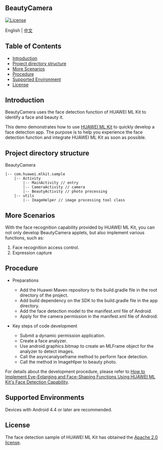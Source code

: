 ## BeautyCamera
[![License](https://img.shields.io/badge/Docs-hmsguides-brightgreen)](https://developer.huawei.com/consumer/en/doc/development/HMS-Guides/ml-introduction-4)

English | [中文](https://github.com/HMS-Core/hms-ml-demo/blob/master/BeautyCamera/README_ZH.md)

## Table of Contents

  * [Introduction](#Introduction)
  * [Project directory structure](#project-directory-structure)
  * [More Scenarios](#more-scenarios)
  * [Procedure](#procedure)
  * [Supported Environment](#supported-environment)
  * [License](#license)


## Introduction
BeautyCamera uses the face detection function of HUAWEI ML Kit to identify a face and beauty it.
    
This demo demonstrates how to use [HUAWEI ML Kit](https://developer.huawei.com/consumer/en/hms/huawei-mlkit) to quickly develop a face detection app. The purpose is to help you experience the face detection function and integrate HUAWEI ML Kit as soon as possible.

## Project directory structure
BeautyCamera

    |-- com.huawei.mlkit.sample
        |-- Activity
            |-- MainActivity // entry
            |-- CameraActivity // camera
            |-- BeautyActivity // photo processing
        |-- utils
            |-- ImageHelper // image processing tool class

## More Scenarios
With the face recognition capability provided by HUAWEI ML Kit, you can not only develop BeautyCamera applets, but also implement various functions, such as:
1. Face recognition access control.
2. Expression capture

## Procedure
- Preparations
  - Add the Huawei Maven repository to the build.gradle file in the root directory of the project.
  - Add build dependency on the SDK to the build.gradle file in the app directory.
  - Add the face detection model to the manifest.xml file of Android.
  - Apply for the camera permission in the manifest.xml file of Android.

- Key steps of code development
  - Submit a dynamic permission application.
  - Create a face analyzer.
  - Use android.graphics.bitmap to create an MLFrame object for the analyzer to detect images.
  - Call the asyncanalyseframe method to perform face detection.
  - Call the method in ImageHlper to beauty photo.

For details about the development procedure, please refer to [How to Implement Eye-Enlarging and Face-Shaping Functions Using HUAWEI ML Kit's Face Detection Capability](https://forums.developer.huawei.com/forumPortal/en/topic/0201379573209780438?ha_source=hms1).

## Supported Environments
Devices with Android 4.4 or later are recommended.

##  License
The face detection sample of HUAWEI ML Kit has obtained the [Apache 2.0 license](http://www.apache.org/licenses/LICENSE-2.0).

